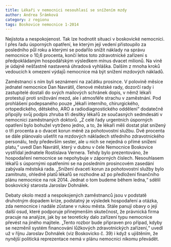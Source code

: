 ```yaml
---
title: Lékaři v nemocnici nesouhlasí se snížením mzdy
author: Andrea Šrámková
category: z regionu
tags: Boskovice nemocnice 1-2014
---
```


Nejistota a nespokojenost. Tak lze hodnotit situaci v boskovické nemocnici. I přes řadu úsporných opatření, ke kterým její vedení přistoupilo za posledního půl roku a kterými se podařilo snížit náklady na správu nemocnice o 10,6 procenta, končí letos toto zdravotnické zařízení s předpokládaným hospodářským výsledkem mínus dvacet milionů. Na vině je údajně nešťastně nastavená úhradová vyhláška. Dalším z mnoha kroků vedoucích k omezení výdajů nemocnice má být snížení mzdových nákladů.

Zaměstnanci s ním byli seznámeni na začátku prosince. V polovině měsíce jednatel nemocnice Dan Navrátil, členové městské rady, dozorčí rady i zastupitelé dostali do svých mailových schránek dopis, v němž lékaři protestují proti snižování mezd, ale i atmosféře strachu v zaměstnání. Pod prohlášení podepsaného pouze „lékaři interního, chirurgického, ortopedického, dětského, ARO a radiodiagnostického oddělení“ dodatečně připojily svůj podpis zhruba tři desítky lékařů ze současných sedmdesáti v nemocnici zaměstnaných doktorů. „Z celé řady urgentních úsporných opatření bylo bohužel vytrženo jedno, a to, že lékaři měli dostat plat snížený o tři procenta a o dvacet korun méně za pohotovostní službu. Dvě procenta se dále plánovalo ušetřit na mzdových nákladech středního zdravotnického personálu, tedy především sester, ale u nich se nejedná o přímé snížení platu,“ uvedl Dan Navrátil, který v dubnu v čele Nemocnice Boskovice vystřídal jednatele Rostislava Vernera. Tehdy bylo prezentováno, že hospodaření nemocnice se nepohybuje v záporných číslech.
Nesouhlasem lékařů s úspornými opatřeními se na posledním prosincovém zasedání zabývala městská rada. „Snížení dvaceti korun za pohotovostní služby bylo zamítnuto, ohledně platů lékařů se rozhodne až po předložení finančního plánu nemocnice na rok 2014. Jednat o tom budeme během ledna,“ sdělil boskovický starosta Jaroslav Dohnálek.

Debaty okolo mezd a nespokojených zaměstnanců jsou v podstatě druhotným dopadem krize, podstatný je výsledek hospodaření a otázka, zda nemocnice i nadále zůstane v rukou města. Stále panují obavy o její další osud, které podporuje přinejmenším skutečnost, že právnická firma pracuje na analýze, jak by se teoreticky dalo zařízení typu nemocnice převést na jiného majitele. „Tento rozbor bude připraven pro případ, kdyby se nezměnil systém financování lůžkových zdravotnických zařízení,“ uvedl už v říjnu Jaroslav Dohnálek (viz Boskovicko č. 39) i když s ujištěním, že nynější politická reprezentace nemá v plánu nemocnici nikomu převádět.
